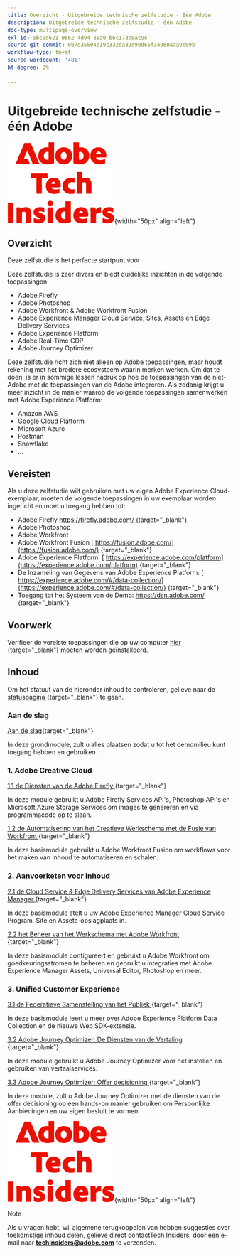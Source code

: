 ```yaml
---
title: Overzicht - Uitgebreide technische zelfstudie - Eén Adobe
description: Uitgebreide technische zelfstudie - één Adobe
doc-type: multipage-overview
exl-id: 5bc0d621-0662-4d94-80a0-b6c173c0ac9e
source-git-commit: 007e35504d19c332da39d90d65f34960aaa9c09b
workflow-type: tm+mt
source-wordcount: '481'
ht-degree: 2%

---
```


# Uitgebreide technische zelfstudie - één Adobe

![ Indexen van de Tech ](./assets/images/techinsiders.png){width="50px" align="left"}

## Overzicht

Deze zelfstudie is het perfecte startpunt voor

Deze zelfstudie is zeer divers en biedt duidelijke inzichten in de volgende toepassingen:

- Adobe Firefly
- Adobe Photoshop
- Adobe Workfront &amp; Adobe Workfront Fusion
- Adobe Experience Manager Cloud Service, Sites, Assets en Edge Delivery Services
- Adobe Experience Platform
- Adobe Real-Time CDP
- Adobe Journey Optimizer


Deze zelfstudie richt zich niet alleen op Adobe toepassingen, maar houdt rekening met het bredere ecosysteem waarin merken werken. Om dat te doen, is er in sommige lessen nadruk op hoe de toepassingen van de niet-Adobe met de toepassingen van de Adobe integreren. Als zodanig krijgt u meer inzicht in de manier waarop de volgende toepassingen samenwerken met Adobe Experience Platform:

- Amazon AWS
- Google Cloud Platform
- Microsoft Azure
- Postman
- Snowflake
- ...

## Vereisten

Als u deze zelfstudie wilt gebruiken met uw eigen Adobe Experience Cloud-exemplaar, moeten de volgende toepassingen in uw exemplaar worden ingericht en moet u toegang hebben tot:

- Adobe Firefly [ https://firefly.adobe.com/ ](https://firefly.adobe.com/) {target="_blank"}
- Adobe Photoshop
- Adobe Workfront
- Adobe Workfront Fusion [ https://fusion.adobe.com/](https://fusion.adobe.com/) {target="_blank"}
- Adobe Experience Platform: [ https://experience.adobe.com/platform](https://experience.adobe.com/platform) {target="_blank"}
- De Inzameling van Gegevens van Adobe Experience Platform: [ https://experience.adobe.com/#/data-collection/](https://experience.adobe.com/#/data-collection/) {target="_blank"}
- Toegang tot het Systeem van de Demo: [ https://dsn.adobe.com/ ](https://dsn.adobe.com/) {target="_blank"}

## Voorwerk

Verifieer de vereiste toepassingen die op uw computer [ hier ](./prework.md){target="_blank"} moeten worden geïnstalleerd.

## Inhoud

Om het statuut van de hieronder inhoud te controleren, gelieve naar de [ statuspagina ](./status.md){target="_blank"} te gaan.

### Aan de slag

[Aan de slag](./modules/getting-started/gettingstarted/getting-started.md){target="_blank"}

In deze grondmodule, zult u alles plaatsen zodat u tot het demomilieu kunt toegang hebben en gebruiken.

### 1. Adobe Creative Cloud

[ 1.1 de Diensten van de Adobe Firefly ](./modules/creative-cloud/module1.1/firefly-services.md){target="_blank"}

In deze module gebruikt u Adobe Firefly Services API&#39;s, Photoshop API&#39;s en Microsoft Azure Storage Services om images te genereren en via programmacode op te slaan.

[ 1.2 de Automatisering van het Creatieve Werkschema met de Fusie van Workfront ](./modules/creative-cloud/module1.2/automation.md){target="_blank"}

In deze basismodule gebruikt u Adobe Workfront Fusion om workflows voor het maken van inhoud te automatiseren en schalen.

### 2. Aanvoerketen voor inhoud

[ 2.1 de Cloud Service &amp; Edge Delivery Services van Adobe Experience Manager ](./modules/csc/module2.1/aemcs.md){target="_blank"}

In deze basismodule stelt u uw Adobe Experience Manager Cloud Service Program, Site en Assets-opslagplaats in.

[ 2.2 het Beheer van het Werkschema met Adobe Workfront ](./modules/csc/module2.2/workfront.md){target="_blank"}

In deze basismodule configureert en gebruikt u Adobe Workfront om goedkeuringsstromen te beheren en gebruikt u integraties met Adobe Experience Manager Assets, Universal Editor, Photoshop en meer.

### 3. Unified Customer Experience

[ 3.1 de Federatieve Samenstelling van het Publiek ](./modules/uce/module3.1/fac.md){target="_blank"}

In deze basismodule leert u meer over Adobe Experience Platform Data Collection en de nieuwe Web SDK-extensie.

[ 3.2 Adobe Journey Optimizer: De Diensten van de Vertaling ](./modules/uce/module3.2/ajotranslationsvcs.md){target="_blank"}

In deze module gebruikt u Adobe Journey Optimizer voor het instellen en gebruiken van vertaalservices.

[ 3.3 Adobe Journey Optimizer: Offer decisioning ](./modules/uce/module3.3/offer-decisioning.md){target="_blank"}

In deze module, zult u Adobe Journey Optimizer met de diensten van de offer decisioning op een hands-on manier gebruiken om Persoonlijke Aanbiedingen en uw eigen besluit te vormen.

![ Indexen van de Tech ](./assets/images/techinsiders.png){width="50px" align="left"}

>[!NOTE]
>
>Als u vragen hebt, wil algemene terugkoppelen van hebben suggesties over toekomstige inhoud delen, gelieve direct contactTech Insiders, door een e-mail naar **techinsiders@adobe.com** te verzenden.

